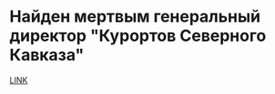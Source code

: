 # Найден мертвым генеральный директор "Курортов Северного Кавказа"



[LINK](https://varlamov.ru/2540528.html)